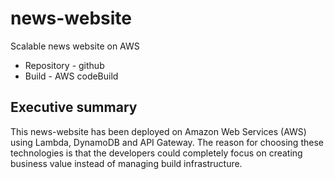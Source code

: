 # news-website

Scalable news website on AWS

* Repository - github
* Build - AWS codeBuild


## Executive summary

This news-website has been deployed on Amazon Web Services (AWS) using Lambda,
DynamoDB and API Gateway. The reason for choosing these technologies is that
the developers could completely focus on creating business value instead of
managing build infrastructure.


